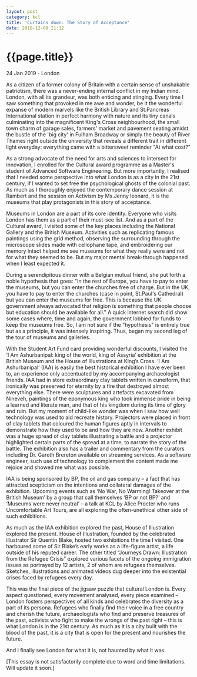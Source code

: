 ```yaml
---
layout: post
category: kcl
title: 'Curtains down: The Story of Acceptance'
date: 2018-12-09 21:12
---
```


{{page.title}}
================

<p class="meta">24 Jan 2019 - London</p>

As a citizen of a former colony of Britain with a certain sense of unshakable patriotism, there was a never-ending internal conflict in my Indian mind. London, with all its grandeur, was both enticing and stinging. Every time I saw something that provoked in me awe and wonder, be it the wonderful expanse of modern marvels like the British Library and St.Pancreas International station in perfect harmony with nature and its tiny canals culminating into the magnificent King's Cross neighbourhood, the small town charm of garage sales, farmers' market and pavement seating amidst the bustle of the 'big city' in Fulham Broadway or simply the beauty of River Thames right outside the university that reveals a different trait in different light everyday: everything came with a bittersweet reminder "At what cost?"

As a strong advocate of the need for arts and sciences to intersect for innovation, I enrolled for the Cultural award programme as a Master's student of Advanced Software Engineering. But more importantly, I realised that I needed some perspective into what London is as a city in the 21st century, if I wanted to set free the psychological ghosts of the colonial past. As much as I thoroughly enjoyed the contemporary dance session at Rambert and the session on Activism by Ms.Jenny leonard, it is the museums that play protagonists in this story of acceptance.

Museums in London are a part of its core identity. Everyone who visits London has them as a part of their must-see list. And as a part of the Cultural award, I visited some of the key places including the National Gallery and the British Museum. Activities such as replicating famous paintings using the grid method, observing the surrounding through the microscope slides made with cellophane tape, and embroidering our memory intact helped me see museums for what they really were and not for what they seemed to be. But my major mental break-through happened when I least expected it. 

During a serendipitous dinner with a Belgian mutual friend, she put forth a noble hypothesis that goes: "In the rest of Europe, you have to pay to enter the museums, but you can enter the churches free of charge. But in the UK, you have to pay to enter the churches (case in point, St.Paul's Cathedral) but you can enter the museums for free. This is because the UK government always advocated that religion is something that people choose but education should be available for all." A quick internet search did show some cases where, time and again, the government lobbied for funds to keep the museums free. So, I am not sure if the "hypothesis" is entirely true but as a principle, it was intensely inspiring. Thus, began my second leg of the tour of museums and galleries.

With the Student Art Fund card providing wonderful discounts, I visited the ‘I Am Ashurbanipal: king of the world, king of Assyria’ exhibition at the British Museum and the House of Illustrations at King’s Cross. ‘I Am Ashurbanipal’ (IAA) is easily the best historical exhibition I have ever been to, an experience only accentuated by my accompanying archaeologist friends. IAA had in store extraordinary clay tablets written in cuneiform, that ironically was preserved for eternity by a fire that destroyed almost everything else. There were sculptures and artefacts excavated from Nineveh, paintings of the eponymous king who took immense pride in being a learned and literate man, and that of his kingdom during its time of glory and ruin. But my moment of child-like wonder was when I saw how well technology was used to aid recreate history. Projectors were placed in front of clay tablets that coloured the human figures aptly in intervals to demonstrate how they used to be and how they are now. Another exhibit was a huge spread of clay tablets illustrating a battle and a projector highlighted certain parts of the spread at a time, to narrate the story of the battle. The exhibition also has a trailer and commentary from the curators including Dr. Gareth Brereton available on streaming services. As a software engineer, such use of technology to complement the content made me rejoice and showed me what was possible.

IAA is being sponsored by BP, the oil and gas company – a fact that has attracted scepticism on the intentions and collateral damages of the exhibition.  Upcoming events such as ‘No War, No Warming! Takeover at the British Museum’ by a group that call themselves ‘BP or not BP?’ and ‘Museums were never neutral’ – a talk at KCL by Alice Procter who runs Uncomfortable Art Tours, are all exploring the often-unethical other side of such exhibitions. 

As much as the IAA exhibition explored the past, House of Illustration explored the present. House of Illustration, founded by the celebrated illustrator Sir Quentin Blake, hosted two exhibitions the time I visited. One harboured some of Sir Blake’s early works as a life-figure artist, a life outside of his reputed career. The other titled “Journeys Drawn: Illustration from the Refugee Crisis” explored various facets of the ongoing immigration issues as portrayed by 12 artists, 2 of whom are refugees themselves. Sketches, illustrations and animated videos dug deeper into the existential crises faced by refugees every day. 

This was the final piece of the jigsaw puzzle that cultural London is. Every aspect questioned, every movement analysed, every piece examined – London fosters perspectives of all kinds and celebrates the diversity as a part of its persona. Refugees who finally find their voice in a free country and cherish the future, archaeologists who find and preserve treasures of the past, activists who fight to make the wrongs of the past right – this is what London is in the 21st century. As much as it is a city built with the blood of the past, it is a city that is open for the present and nourishes the future. 

And I finally see London for what it is, not haunted by what it was.

[This essay is not satisfactorily complete due to word and time limitations. Will update it soon.]